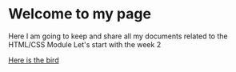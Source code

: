 # Welcome to my page
Here I am going to keep and share all my documents related to the HTML/CSS Module
Let's start with the week 2

[Here is the bird](https://kamergin.github.io/HTML-CSS/week1/bird.html)

